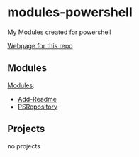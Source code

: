 # modules-powershell
My Modules created for powershell

[Webpage for this repo][moduleweblink]


## Modules
[Modules][modulesWebLink]:
* [Add-Readme][Add-ReadmeWebLink]
* [PSRepository][psrepository]

## Projects
no projects

[moduleweblink]: https://crispybaccoon.github.io/modules-powershell/
[modulesWebLink]: https://crispybaccoon.github.io/modules-powershell/modules/
[Add-ReadmeWebLink]: https://crispybaccoon.github.io/modules-powershell/modules/Add-Readme/
[psrepository]: https://crispybaccoon.github.io/modules-powershell/modules/PSRepository/
